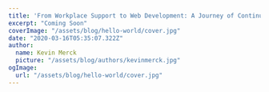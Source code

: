```yaml
---
title: 'From Workplace Support to Web Development: A Journey of Continuous Learning Part 2 '
excerpt: "Coming Soon"
coverImage: "/assets/blog/hello-world/cover.jpg"
date: "2020-03-16T05:35:07.322Z"
author:
  name: Kevin Merck
  picture: "/assets/blog/authors/kevinmerck.jpg"
ogImage:
  url: "/assets/blog/hello-world/cover.jpg"
---
```

